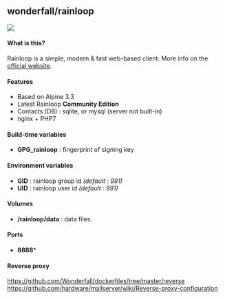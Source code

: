 ## wonderfall/rainloop

![](https://i.goopics.net/nI.png)

#### What is this?
Rainloop is a simple, modern & fast web-based client. More info on the [official website](http://www.rainloop.net/).

#### Features
- Based on Alpine 3.3
- Latest Rainloop **Community Edition**
- Contacts (DB) : sqlite, or mysql (server not built-in)
- nginx + PHP7

#### Build-time variables
- **GPG_rainloop** : fingerprint of signing key

#### Environment variables
- **GID** : rainloop group id *(default : 991)*
- **UID** : rainloop user id *(default : 991)*

#### Volumes
- **/rainloop/data** : data files.

#### Ports
- **8888***

#### Reverse proxy
https://github.com/Wonderfall/dockerfiles/tree/master/reverse
https://github.com/hardware/mailserver/wiki/Reverse-proxy-configuration
